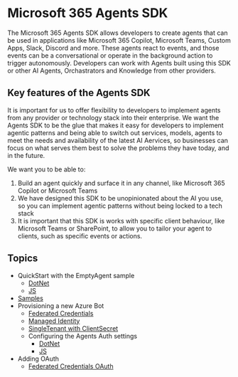 # Microsoft 365 Agents SDK

The Microsoft 365 Agents SDK allows developers to create agents that can be used in applications like Microsoft 365 Copilot, Microsoft Teams, Custom Apps, Slack, Discord and more. These agents react to events, and those events can be a conversational or operate in the background action to trigger autonomously. Developers can work with Agents built using this SDK or other AI Agents, Orchastrators and Knowledge from other providers.

## Key features of the Agents SDK

It is important for us to offer flexibility to developers to implement agents from any provider or technology stack into their enterprise. We want the Agents SDK to be the glue that makes it easy for developers to implement agentic patterns and being able to switch out services, models, agents to meet the needs and availability of the latest AI Aervices, so businesses can focus on what serves them best to solve the problems they have today, and in the future.

We want you to be able to:

1. Build an agent quickly and surface it in any channel, like Microsoft 365 Copilot or Microsoft Teams
2. We have designed this SDK to be unopinionated about the AI you use, so you can implement agentic patterns without being locked to a tech stack
3. It is important that this SDK is works with specific client behaviour, like Microsoft Teams or SharePoint, to allow you to tailor your agent to clients, such as specific events or actions.

## Topics

- QuickStart with the EmptyAgent sample
  - [DotNet](../samples/basic/empty-agent/dotnet/README.md)
  - [JS](../samples/basic/empty-agent/nodejs/README.md)
- [Samples](../samples/README.md)
- Provisioning a new Azure Bot
  - [Federated Credentials](HowTo/azurebot-create-fic.md)
  - [Managed Identity](HowTo/azurebot-create-msi.md)
  - [SingleTenant with ClientSecret](HowTo/azurebot-create-single-secret.md)
  - Configuring the Agents Auth settings
    - [DotNet](HowTo/MSALAuthConfigurationOptions.md)
    - [JS](HowTo/azurebot-auth-for-js.md)
- Adding OAuth
  - [Federated Credentials OAuth](HowTo/azurebot-user-authentication-fic.md)

